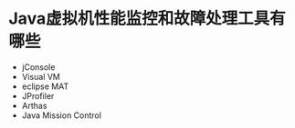 # Java虚拟机性能监控和故障处理工具有哪些
  - jConsole
  - Visual VM
  - eclipse MAT
  - JProfiler
  - Arthas
  - Java Mission Control